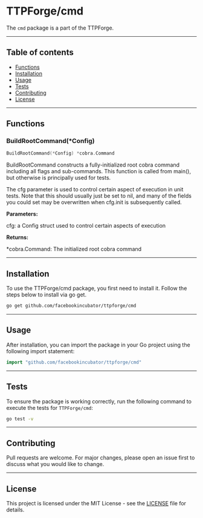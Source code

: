 # TTPForge/cmd

The `cmd` package is a part of the TTPForge.

---

## Table of contents

- [Functions](#functions)
- [Installation](#installation)
- [Usage](#usage)
- [Tests](#tests)
- [Contributing](#contributing)
- [License](#license)

---

## Functions

### BuildRootCommand(*Config)

```go
BuildRootCommand(*Config) *cobra.Command
```

BuildRootCommand constructs a fully-initialized root cobra
command including all flags and sub-commands.
This function is called from main(), but
otherwise is principally used for tests.

The cfg parameter is used to control certain aspect of execution
in unit tests. Note that this should usually just be set to nil,
and many of the fields you could set may be overwritten when
cfg.init is subsequently called.

**Parameters:**

cfg: a Config struct used to control certain aspects of execution

**Returns:**

*cobra.Command: The initialized root cobra command

---

## Installation

To use the TTPForge/cmd package, you first need to install it.
Follow the steps below to install via go get.

```bash
go get github.com/facebookincubator/ttpforge/cmd
```

---

## Usage

After installation, you can import the package in your Go project
using the following import statement:

```go
import "github.com/facebookincubator/ttpforge/cmd"
```

---

## Tests

To ensure the package is working correctly, run the following
command to execute the tests for `TTPForge/cmd`:

```bash
go test -v
```

---

## Contributing

Pull requests are welcome. For major changes,
please open an issue first to discuss what
you would like to change.

---

## License

This project is licensed under the MIT
License - see the [LICENSE](https://github.com/facebookincubator/TTPForge/blob/main/LICENSE)
file for details.
